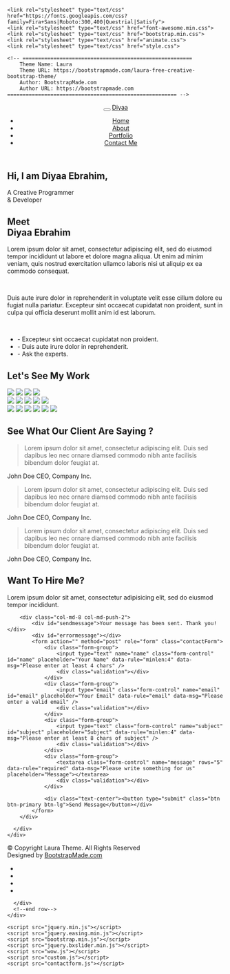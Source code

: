 <!DOCTYPE html>
<html lang="en">
  <head>
    <meta charset="utf-8">
    <meta name="viewport" content="width=device-width, initial-scale=1">
    <title>Diyaa Ebrahim</title>
    <meta name="description" content="Diyaa Ebrahim presonal website">
    <meta name="keywords" content="Diyaa Ebrahim presonal website">
    
    <link rel="stylesheet" type="text/css" href="https://fonts.googleapis.com/css?family=Fira+Sans|Roboto:300,400|Questrial|Satisfy">
    <link rel="stylesheet" type="text/css" href="font-awesome.min.css">
    <link rel="stylesheet" type="text/css" href="bootstrap.min.css">
    <link rel="stylesheet" type="text/css" href="animate.css">
    <link rel="stylesheet" type="text/css" href="style.css">
    
    <!-- =======================================================
        Theme Name: Laura
        Theme URL: https://bootstrapmade.com/laura-free-creative-bootstrap-theme/
        Author: BootstrapMade.com
        Author URL: https://bootstrapmade.com
    ======================================================= -->
  </head>
  <body id="myPage" data-spy="scroll" data-target=".navbar" data-offset="60" onload="myFunction()">
  <div class="header">
      <div class="bg-color">
        <header id="main-header">
        <nav class="navbar navbar-default navbar-fixed-top">
          <div class="container">
            <div class="navbar-header">
              <button type="button" class="navbar-toggle" data-toggle="collapse" data-target="#DiyaaMenu">
                <span class="icon-bar"></span>
                <span class="icon-bar"></span>
                <span class="icon-bar"></span>
              </button>
              <a class="navbar-brand" href="#">Diyaa</a>
            </div>
            <div class="collapse navbar-collapse" id="DiyaaMenu">
              <ul class="nav navbar-nav navbar-right navbar-border">
                <li class="active"><a href="#main-header">Home</a></li>
                <li><a href="#about">About</a></li>
                <li><a href="#portfolio">Portfolio</a></li>
                <li><a href="#contact">Contact Me</a></li>
              </ul>
            </div>
          </div>
        </nav>
        </header>
        <div class="wrapper">
        <div class="container">
          <div class="row">
            <div class="col-md-12 wow fadeIn delay-05s">
              <div class="banner-text">
                <h2>Hi, I am <span>Diyaa</span> Ebrahim,</h2>
                <p>A Creative Programmer <br>& Developer</p>
              </div>
              <div class="overlay-detail text-center">
                  <a href="#about"><i class="fa fa-angle-down"></i></a>
              </div>
            </div>
          </div>
          </div>
        </div>
        </div>
      </div>
  <section id="about" class="section-padding wow fadeIn delay-05s">
    <div class="container">
      <div class="row">
        <div class="col-md-6 text-right">
          <h2 class="title-text">
            Meet<br><span class="deco">Diyaa</span> Ebrahim
          </h2>
        </div>
        <div class="col-md-6 text-left">
          <div class="about-text">
            <p>Lorem ipsum dolor sit amet, consectetur adipiscing elit, sed do eiusmod tempor incididunt ut labore et dolore magna aliqua. Ut enim ad minim veniam, quis nostrud exercitation ullamco laboris nisi ut aliquip ex ea commodo consequat.</p>
            <p>&nbsp;</p>
            <p>Duis aute irure dolor in reprehenderit in voluptate velit esse cillum dolore eu fugiat nulla pariatur. Excepteur sint occaecat cupidatat non proident, sunt in culpa qui officia deserunt mollit anim id est laborum.</p>
            <p>&nbsp;</p>
            <ul class="abt-list">
              <li>- Excepteur sint occaecat cupidatat non proident.</li>
              <li>- Duis aute irure dolor in reprehenderit.</li>
              <li>- Ask the experts.</li>
            </ul>
          </div>
        </div>
      </div>
    </div>
  </section>
  <section id="portfolio" class="section-padding wow fadeInUp delay-05s">
    <div class="container">
      <div class="row">
        <div class="col-md-12">
          <h2 class="title text-center">Let's <span class="deco">See</span> My Work</h2>
        </div>
        <div class="col-md-12">
          <div id="myGrid" class="grid-padding">
          <div class="col-md-4 col-sm-4 padding-right-zero">
            <img src="portfolio01.jpg" class="img-responsive">
            <img src="port01.jpg" class="img-responsive">
            <img src="port02.jpg" class="img-responsive">
            <img src="portfolio01.jpg" class="img-responsive">
          </div>
          <div class="col-md-4 col-sm-4 padding-right-zero">
            <img src="portfolio02.jpg" class="img-responsive">
            <img src="port01.jpg" class="img-responsive">
            <img src="port02.jpg" class="img-responsive">
            <img src="portfolio01.jpg" class="img-responsive">
            <img src="port03.jpg" class="img-responsive">
          </div>
          <div class="col-md-4 col-sm-4 padding-right-zero">
            <img src="port01.jpg" class="img-responsive">
            <img src="portfolio01.jpg" class="img-responsive">
            <img src="portfolio02.jpg" class="img-responsive">
            <img src="port03.jpg" class="img-responsive">
            <img src="portfolio02.jpg" class="img-responsive">
            <img src="port02.jpg" class="img-responsive">
          </div>
          </div>
        </div>
      </div>
    </div>
  </section>
  <section id="testimonial" class="section-padding wow fadeInUp">
    <div class="container">
      <div class="row">
        <h2 class="title text-center">See What Our <span class="deco">Client</span> Are Saying ?</h2>
        <div class="test-sec">
          <div class="col-sm-4">
            <blockquote>
              <p>Lorem ipsum dolor sit amet, consectetur adipiscing elit. Duis sed dapibus leo nec ornare diamsed commodo nibh ante facilisis bibendum dolor feugiat at. </p>
            </blockquote>
            <div class="carousel-info">
              <div class="pull-left"> <span class="testimonials-name">John Doe</span> <span class="testimonials-post">CEO,  Company Inc.</span> </div>
            </div>
          </div>
          <div class="col-sm-4">
            <blockquote>
              <p>Lorem ipsum dolor sit amet, consectetur adipiscing elit. Duis sed dapibus leo nec ornare diamsed commodo nibh ante facilisis bibendum dolor feugiat at. </p>
            </blockquote>
            <div class="carousel-info">
              <div class="pull-left"> <span class="testimonials-name">John Doe</span> <span class="testimonials-post">CEO,  Company Inc.</span> </div>
            </div>
          </div>
          <div class="col-sm-4">
            <blockquote>
              <p>Lorem ipsum dolor sit amet, consectetur adipiscing elit. Duis sed dapibus leo nec ornare diamsed commodo nibh ante facilisis bibendum dolor feugiat at. </p>
            </blockquote>
            <div class="carousel-info">
              <div class="pull-left"> <span class="testimonials-name">John Doe</span> <span class="testimonials-post">CEO,  Company Inc.</span> </div>
            </div>
          </div>
        </div>
      </div>
    </div>
  </section>
  <section id="contact" class="section-padding wow fadeIn delay-05s">
    <div class="container">
      <div class="row">
        <div class="col-md-12">
          <div class="contact-sec text-center">
            <h2>Want To <span class="deco">Hire</span> Me?</h2>
            <p>Lorem ipsum dolor sit amet, consectetur adipisicing elit, sed do eiusmod tempor incididunt.</p>
          </div>
        </div>
        
        <div class="col-md-8 col-md-push-2">
            <div id="sendmessage">Your message has been sent. Thank you!</div>
            <div id="errormessage"></div>
            <form action="" method="post" role="form" class="contactForm">
                <div class="form-group">
                    <input type="text" name="name" class="form-control" id="name" placeholder="Your Name" data-rule="minlen:4" data-msg="Please enter at least 4 chars" />
                    <div class="validation"></div>
                </div>
                <div class="form-group">
                    <input type="email" class="form-control" name="email" id="email" placeholder="Your Email" data-rule="email" data-msg="Please enter a valid email" />
                    <div class="validation"></div>
                </div>
                <div class="form-group">
                    <input type="text" class="form-control" name="subject" id="subject" placeholder="Subject" data-rule="minlen:4" data-msg="Please enter at least 8 chars of subject" />
                    <div class="validation"></div>
                </div>
                <div class="form-group">
                    <textarea class="form-control" name="message" rows="5" data-rule="required" data-msg="Please write something for us" placeholder="Message"></textarea>
                    <div class="validation"></div>
                </div>
                
                <div class="text-center"><button type="submit" class="btn btn-primary btn-lg">Send Message</button></div>
            </form>
        </div>
        
      </div>
    </div>
  </section>
  <footer class="footer-2 text-center-xs bg--white">
    <div class="container">
      <!--end row-->
      <div class="row">
          <div class="col-md-6">
              <div class="footer">
                  © Copyright Laura Theme. All Rights Reserved
                    <div class="credits">
                        <!-- 
                            All the links in the footer should remain intact. 
                            You can delete the links only if you purchased the pro version.
                            Licensing information: https://bootstrapmade.com/license/
                            Purchase the pro version with working PHP/AJAX contact form: https://bootstrapmade.com/buy/?theme=Laura
                        -->
                        Designed by <a href="https://bootstrapmade.com/">BootstrapMade.com</a>
                    </div>
              </div>
          </div>
          <div class="col-md-6 text-right">
              <ul class="social-list">
                  <li>
                      <a href="#">
                          <i class="fa fa-twitter"></i>
                      </a>
                  </li>
                  <li>
                      <a href="#">
                          <i class="fa fa-dribbble"></i>
                      </a>
                  </li>
                  <li>
                      <a href="#">
                          <i class="fa fa-vimeo"></i>
                      </a>
                  </li>
                  <li>
                      <a href="#">
                          <i class="fa fa-instagram"></i>
                      </a>
                  </li>
              </ul>
          </div>
          
      </div>
      <!--end row-->
    </div>
  </footer>
  
    <script src="jquery.min.js"></script>
    <script src="jquery.easing.min.js"></script>
    <script src="bootstrap.min.js"></script>
    <script src="jquery.bxslider.min.js"></script>
    <script src="wow.js"></script>
    <script src="custom.js"></script>
    <script src="contactform.js"></script>
    
  </body>
</html>
